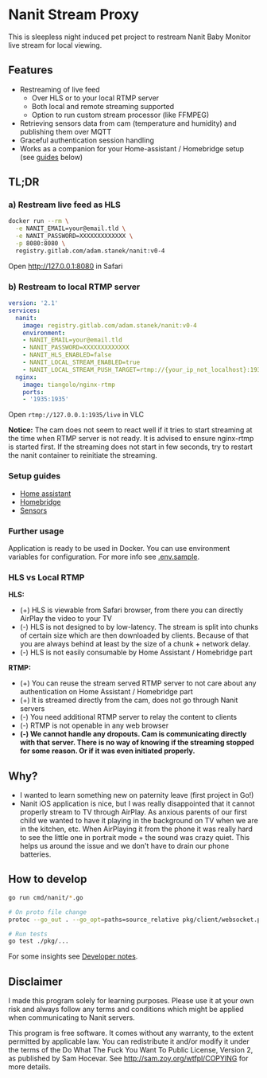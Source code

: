 # Nanit Stream Proxy

This is sleepless night induced pet project to restream Nanit Baby Monitor live stream for local viewing.

## Features

- Restreaming of live feed
  - Over HLS or to your local RTMP server
  - Both local and remote streaming supported
  - Option to run custom stream processor (like FFMPEG)
- Retrieving sensors data from cam (temperature and humidity) and publishing them over MQTT
- Graceful authentication session handling
- Works as a companion for your Home-assistant / Homebridge setup (see [guides](#setup-guides) below)

## TL;DR

### a) Restream live feed as HLS

```bash
docker run --rm \
  -e NANIT_EMAIL=your@email.tld \
  -e NANIT_PASSWORD=XXXXXXXXXXXXX \
  -p 8080:8080 \
  registry.gitlab.com/adam.stanek/nanit:v0-4
```

Open http://127.0.0.1:8080 in Safari

### b) Restream to local RTMP server

```yaml
version: '2.1'
services:
  nanit:
    image: registry.gitlab.com/adam.stanek/nanit:v0-4
    environment:
    - NANIT_EMAIL=your@email.tld
    - NANIT_PASSWORD=XXXXXXXXXXXXX
    - NANIT_HLS_ENABLED=false
    - NANIT_LOCAL_STREAM_ENABLED=true
    - NANIT_LOCAL_STREAM_PUSH_TARGET=rtmp://{your_ip_not_localhost}:1935/live
  nginx:
    image: tiangolo/nginx-rtmp
    ports:
    - '1935:1935'
```

Open `rtmp://127.0.0.1:1935/live` in VLC

**Notice:** The cam does not seem to react well if it tries to start streaming at the time when RTMP server is not ready. It is advised to ensure nginx-rtmp is started first. If the streaming does not start in few seconds, try to restart the nanit container to reinitiate the streaming.

### Setup guides

- [Home assistant](./docs/home-assistant.md)
- [Homebridge](./docs/homebridge.md)
- [Sensors](./docs/sensors.md)

### Further usage

Application is ready to be used in Docker. You can use environment variables for configuration. For more info see [.env.sample](.env.sample).

### HLS vs Local RTMP

**HLS:**

- (+) HLS is viewable from Safari browser, from there you can directly AirPlay the video to your TV
- (-) HLS is not designed to by low-latency. The stream is split into chunks of certain size which are then downloaded by clients. Because of that you are always behind at least by the size of a chunk + network delay.
- (-) HLS is not easily consumable by Home Assistant / Homebridge part

**RTMP:**

- (+) You can reuse the stream served RTMP server to not care about any authentication on Home Assistant / Homebridge part
- (+) It is streamed directly from the cam, does not go through Nanit servers
- (-) You need additional RTMP server to relay the content to clients
- (-) RTMP is not openable in any web browser
- **(-) We cannot handle any dropouts. Cam is communicating directly with that server. There is no way of knowing if the streaming stopped for some reason. Or if it was even initiated properly.**

## Why?

- I wanted to learn something new on paternity leave (first project in Go!)
- Nanit iOS application is nice, but I was really disappointed that it cannot properly stream to TV through AirPlay. As anxious parents of our first child we wanted to have it playing in the background on TV when we are in the kitchen, etc. When AirPlaying it from the phone it was really hard to see the little one in portrait mode + the sound was crazy quiet. This helps us around the issue and we don't have to drain our phone batteries.

## How to develop

```bash
go run cmd/nanit/*.go

# On proto file change
protoc --go_out . --go_opt=paths=source_relative pkg/client/websocket.proto

# Run tests
go test ./pkg/...
```

For some insights see [Developer notes](docs/developer-notes.md).

## Disclaimer

I made this program solely for learning purposes. Please use it at your own risk and always follow any terms and conditions which might be applied when communicating to Nanit servers.

This program is free software. It comes without any warranty, to
the extent permitted by applicable law. You can redistribute it
and/or modify it under the terms of the Do What The Fuck You Want
To Public License, Version 2, as published by Sam Hocevar. See
http://sam.zoy.org/wtfpl/COPYING for more details.